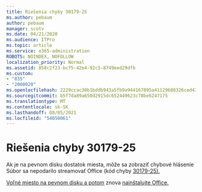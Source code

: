 ```yaml
---
title: Riešenia chyby 30179-25
ms.author: pebaum
author: pebaum
manager: scotv
ms.date: 04/21/2020
ms.audience: ITPro
ms.topic: article
ms.service: o365-administration
ROBOTS: NOINDEX, NOFOLLOW
localization_priority: Normal
ms.assetid: 858c2f23-bcf5-42e4-92c5-8749eed29dfb
ms.custom:
- "835"
- "2000020"
ms.openlocfilehash: 2229ccac30b1bddb943a5fb9a944167895a41129608326ced437231166920610
ms.sourcegitcommit: b5f7da89a650d2915dc652449623c78be6247175
ms.translationtype: MT
ms.contentlocale: sk-SK
ms.lasthandoff: 08/05/2021
ms.locfileid: "54050061"
---
```

# <a name="solutions-for-error-30179-25"></a>Riešenia chyby 30179-25

Ak je na pevnom disku dostatok miesta, môže sa zobraziť chybové hlásenie Súbor sa nepodarilo streamovať Office (kód chyby [30179-25).](https://support.office.com/article/e40d3c7d-98f6-4284-94a0-882beaa44593?wt.mc_id=Alchemy_ClientDIA)
  
[Voľné miesto na pevnom disku a potom](https://support.microsoft.com/help/12425/windows-10-free-up-drive-space) znova [nainštalujte Office.](https://portal.office.com/OLS/MySoftware.aspx)
  